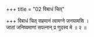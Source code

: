 +++
title = "02 विबाधं चित्"

+++
विबाधं चित् सहमानं त्वामग्ने जनयामसि ।  
जातां जनिष्यमाणां सपत्नान् प्र णुदस्व मे ॥ २ ॥